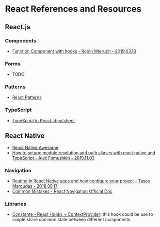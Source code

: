 # React References and Resources

## React.js

### Components

- [Function Component with hooks - Robin Wieruch - 2019.03.18](https://www.robinwieruch.de/react-function-component)

### Forms

- TODO

### Patterns

- [React Patterns](https://reactpatterns.com/)

### TypeScript

- [TypeScript in React cheatsheet](https://github.com/typescript-cheatsheets/react-typescript-cheatsheet)

## React Native

- [React Native Awesome](https://github.com/jondot/awesome-react-native)
- [How to setupe module resolution and path aliases with react native and TypeScript - Alex Fomushkin - 2019.11.03](https://medium.com/@aleksefo/how-to-setup-module-resolution-and-path-aliases-with-react-native-and-typescript-f4924669780a)

### Navigation

- [Routing in React Native apps and how configure your project - Tasos Maroudas - 2018.09.17](https://medium.com/building-with-react-native/routing-in-react-native-apps-and-how-to-configure-your-project-with-react-navigation-library-d8d58005bfe9)
- [Common Mistakes - React Navigation Official Doc](https://reactnavigation.org/docs/en/common-mistakes.html)

### Libraries

- [Constante - React Hooks + ContextProvider](https://github.com/diegohaz/constate): this hook could be use to simple share common state between different components
